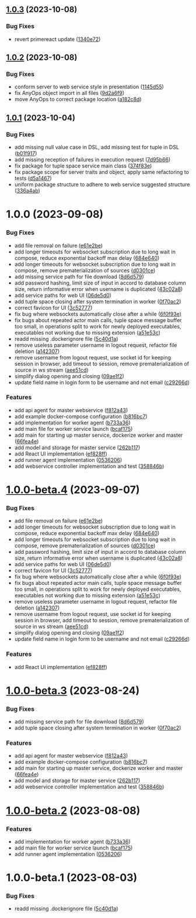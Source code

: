 ## [1.0.3](https://github.com/cake-lier/lambdas-as-a-service/compare/v1.0.2...v1.0.3) (2023-10-08)


### Bug Fixes

* revert primereact update ([1340e72](https://github.com/cake-lier/lambdas-as-a-service/commit/1340e72e9fccb994e6086957608b142ed4f50802))

## [1.0.2](https://github.com/cake-lier/lambdas-as-a-service/compare/v1.0.1...v1.0.2) (2023-10-08)


### Bug Fixes

* conform server to web service style in presentation ([1145d55](https://github.com/cake-lier/lambdas-as-a-service/commit/1145d55ce55fc626c6d2e4c17e47840b9e8d228c))
* fix AnyOps object import in all files ([9d2a6f9](https://github.com/cake-lier/lambdas-as-a-service/commit/9d2a6f9f396ac3536cc1f625ec86d7e64e4b9b27))
* move AnyOps to correct package location ([a182c8d](https://github.com/cake-lier/lambdas-as-a-service/commit/a182c8d2e33b25e3af824ac2ca4214bb1a056d59))

## [1.0.1](https://github.com/cake-lier/lambdas-as-a-service/compare/v1.0.0...v1.0.1) (2023-10-04)


### Bug Fixes

* add missing null value case in DSL, add missing test for tuple in DSL ([b01f917](https://github.com/cake-lier/lambdas-as-a-service/commit/b01f9170b76a00ed0567bacca7051c543a76915e))
* add missing reception of failures in execution request ([7d95b66](https://github.com/cake-lier/lambdas-as-a-service/commit/7d95b66112dcb27f29bd5888890e077f3267d356))
* fix package for tuple space service main class ([374f83e](https://github.com/cake-lier/lambdas-as-a-service/commit/374f83ea25d5b6b50e6049fe4583212a17eb4c22))
* fix package scope for server traits and object, apply same refactoring to tests ([d5a1467](https://github.com/cake-lier/lambdas-as-a-service/commit/d5a1467d5ff2a70093074b9aa9e2364b593dca23))
* uniform package structure to adhere to web service suggested structure ([336a4ab](https://github.com/cake-lier/lambdas-as-a-service/commit/336a4ab4d6515d6dbecc7159a14cee23896a15ee))

# 1.0.0 (2023-09-08)


### Bug Fixes

* add file removal on failure ([e61e2be](https://github.com/cake-lier/lambdas-as-a-service/commit/e61e2be8e23d58d0ea6aed97bba83cb9abda0cb9))
* add longer timeouts for websocket subscription due to long wait in compose, reduce exponential backoff max delay ([684e640](https://github.com/cake-lier/lambdas-as-a-service/commit/684e640cd747d105e68937d907cee5f26c7888e5))
* add longer timeouts for websocket subscription due to long wait in compose, remove prematerialization of sources ([d0301ce](https://github.com/cake-lier/lambdas-as-a-service/commit/d0301ce7c15703f0601cae6d4fdb0bb616b79ddd))
* add missing service path for file download ([8d6d579](https://github.com/cake-lier/lambdas-as-a-service/commit/8d6d5793069d6dcbbef007cac6fbe25aed340170))
* add password hashing, limit size of input in accord to database column size, return informative error when username is duplicated ([43c02a8](https://github.com/cake-lier/lambdas-as-a-service/commit/43c02a89a97f3f336ef0b600d330bb8a0ef3bfe0))
* add service paths for web UI ([06de5d0](https://github.com/cake-lier/lambdas-as-a-service/commit/06de5d0a5e606e8c04d7204759851100b5384f54))
* add tuple space closing after system termination in worker ([0f70ac2](https://github.com/cake-lier/lambdas-as-a-service/commit/0f70ac24835100b9a5f04cb8e8f94d463ebc6af2))
* correct favicon for UI ([3c52777](https://github.com/cake-lier/lambdas-as-a-service/commit/3c52777156f39de40f4eef429806995f12286eea))
* fix bug where websockets automatically close after a while ([6f0f93e](https://github.com/cake-lier/lambdas-as-a-service/commit/6f0f93ec0d505abb21b53cf8d29a33c43f2a54f8))
* fix bugs about repeated actor main calls, tuple space message buffer too small, in operations split to work for newly deployed executables, executables not working due to missing extension ([a51e53c](https://github.com/cake-lier/lambdas-as-a-service/commit/a51e53ca51ff5294baaf45fc4f0efb5747ec632b))
* readd missing .dockerignore file ([5c40d1a](https://github.com/cake-lier/lambdas-as-a-service/commit/5c40d1a658fc479555ba3c4a2acb814a2cfde397))
* remove useless parameter username in logout request, refactor file deletion ([a142307](https://github.com/cake-lier/lambdas-as-a-service/commit/a1423075332f81412c78f971d4a735e7b3b273e3))
* remove username from logout request, use socket id for keeping session in browser, add timeout to session, remove prematerialization of source in ws stream ([aee51cd](https://github.com/cake-lier/lambdas-as-a-service/commit/aee51cd56c57357ba01e4461dc997b363f5d891d))
* simplify dialog opening and closing ([09ae1f2](https://github.com/cake-lier/lambdas-as-a-service/commit/09ae1f2a922b8f2d1c6a3c4a7a7ce87708e49815))
* update field name in login form to be username and not email ([c29266d](https://github.com/cake-lier/lambdas-as-a-service/commit/c29266d4706661e1ae58705c41ad848b025a6792))


### Features

* add api agent for master webservice ([f812a43](https://github.com/cake-lier/lambdas-as-a-service/commit/f812a43b84679f6c312714e168635834d7f5ab83))
* add example docker-compose configuration ([b816bc7](https://github.com/cake-lier/lambdas-as-a-service/commit/b816bc776d45763dcfeb2e296a884e38e5ac3b97))
* add implementation for worker agent ([b733a36](https://github.com/cake-lier/lambdas-as-a-service/commit/b733a36550ce084f98d5db4ecd788c9cec40675d))
* add main file for worker service launch ([bcaf175](https://github.com/cake-lier/lambdas-as-a-service/commit/bcaf175b4c380e59696ff9f2e6043e94b005e07b))
* add main for starting up master service, dockerize worker and master ([66fea4e](https://github.com/cake-lier/lambdas-as-a-service/commit/66fea4e75dfbff599e87d592ecb15e0139552a84))
* add model and storage for master service ([262b117](https://github.com/cake-lier/lambdas-as-a-service/commit/262b117ca5121c95227c6cc44f2cd2f5f7b980ed))
* add React UI implementation ([ef828ff](https://github.com/cake-lier/lambdas-as-a-service/commit/ef828ffb5f54292494f75c692ac5f8e3ed9c3aab))
* add runner agent implementation ([0536206](https://github.com/cake-lier/lambdas-as-a-service/commit/0536206171029a7beabed72b3073b2296b7ddfd6))
* add webservice controller implementation and test ([358846b](https://github.com/cake-lier/lambdas-as-a-service/commit/358846b0d193616ad5209327d64a045fef6b4233))

# [1.0.0-beta.4](https://github.com/cake-lier/lambdas-as-a-service/compare/v1.0.0-beta.3...v1.0.0-beta.4) (2023-09-07)


### Bug Fixes

* add file removal on failure ([e61e2be](https://github.com/cake-lier/lambdas-as-a-service/commit/e61e2be8e23d58d0ea6aed97bba83cb9abda0cb9))
* add longer timeouts for websocket subscription due to long wait in compose, reduce exponential backoff max delay ([684e640](https://github.com/cake-lier/lambdas-as-a-service/commit/684e640cd747d105e68937d907cee5f26c7888e5))
* add longer timeouts for websocket subscription due to long wait in compose, remove prematerialization of sources ([d0301ce](https://github.com/cake-lier/lambdas-as-a-service/commit/d0301ce7c15703f0601cae6d4fdb0bb616b79ddd))
* add password hashing, limit size of input in accord to database column size, return informative error when username is duplicated ([43c02a8](https://github.com/cake-lier/lambdas-as-a-service/commit/43c02a89a97f3f336ef0b600d330bb8a0ef3bfe0))
* add service paths for web UI ([06de5d0](https://github.com/cake-lier/lambdas-as-a-service/commit/06de5d0a5e606e8c04d7204759851100b5384f54))
* correct favicon for UI ([3c52777](https://github.com/cake-lier/lambdas-as-a-service/commit/3c52777156f39de40f4eef429806995f12286eea))
* fix bug where websockets automatically close after a while ([6f0f93e](https://github.com/cake-lier/lambdas-as-a-service/commit/6f0f93ec0d505abb21b53cf8d29a33c43f2a54f8))
* fix bugs about repeated actor main calls, tuple space message buffer too small, in operations split to work for newly deployed executables, executables not working due to missing extension ([a51e53c](https://github.com/cake-lier/lambdas-as-a-service/commit/a51e53ca51ff5294baaf45fc4f0efb5747ec632b))
* remove useless parameter username in logout request, refactor file deletion ([a142307](https://github.com/cake-lier/lambdas-as-a-service/commit/a1423075332f81412c78f971d4a735e7b3b273e3))
* remove username from logout request, use socket id for keeping session in browser, add timeout to session, remove prematerialization of source in ws stream ([aee51cd](https://github.com/cake-lier/lambdas-as-a-service/commit/aee51cd56c57357ba01e4461dc997b363f5d891d))
* simplify dialog opening and closing ([09ae1f2](https://github.com/cake-lier/lambdas-as-a-service/commit/09ae1f2a922b8f2d1c6a3c4a7a7ce87708e49815))
* update field name in login form to be username and not email ([c29266d](https://github.com/cake-lier/lambdas-as-a-service/commit/c29266d4706661e1ae58705c41ad848b025a6792))


### Features

* add React UI implementation ([ef828ff](https://github.com/cake-lier/lambdas-as-a-service/commit/ef828ffb5f54292494f75c692ac5f8e3ed9c3aab))

# [1.0.0-beta.3](https://github.com/cake-lier/lambdas-as-a-service/compare/v1.0.0-beta.2...v1.0.0-beta.3) (2023-08-24)


### Bug Fixes

* add missing service path for file download ([8d6d579](https://github.com/cake-lier/lambdas-as-a-service/commit/8d6d5793069d6dcbbef007cac6fbe25aed340170))
* add tuple space closing after system termination in worker ([0f70ac2](https://github.com/cake-lier/lambdas-as-a-service/commit/0f70ac24835100b9a5f04cb8e8f94d463ebc6af2))


### Features

* add api agent for master webservice ([f812a43](https://github.com/cake-lier/lambdas-as-a-service/commit/f812a43b84679f6c312714e168635834d7f5ab83))
* add example docker-compose configuration ([b816bc7](https://github.com/cake-lier/lambdas-as-a-service/commit/b816bc776d45763dcfeb2e296a884e38e5ac3b97))
* add main for starting up master service, dockerize worker and master ([66fea4e](https://github.com/cake-lier/lambdas-as-a-service/commit/66fea4e75dfbff599e87d592ecb15e0139552a84))
* add model and storage for master service ([262b117](https://github.com/cake-lier/lambdas-as-a-service/commit/262b117ca5121c95227c6cc44f2cd2f5f7b980ed))
* add webservice controller implementation and test ([358846b](https://github.com/cake-lier/lambdas-as-a-service/commit/358846b0d193616ad5209327d64a045fef6b4233))

# [1.0.0-beta.2](https://github.com/cake-lier/lambdas-as-a-service/compare/v1.0.0-beta.1...v1.0.0-beta.2) (2023-08-08)


### Features

* add implementation for worker agent ([b733a36](https://github.com/cake-lier/lambdas-as-a-service/commit/b733a36550ce084f98d5db4ecd788c9cec40675d))
* add main file for worker service launch ([bcaf175](https://github.com/cake-lier/lambdas-as-a-service/commit/bcaf175b4c380e59696ff9f2e6043e94b005e07b))
* add runner agent implementation ([0536206](https://github.com/cake-lier/lambdas-as-a-service/commit/0536206171029a7beabed72b3073b2296b7ddfd6))

# 1.0.0-beta.1 (2023-08-03)


### Bug Fixes

* readd missing .dockerignore file ([5c40d1a](https://github.com/cake-lier/lambdas-as-a-service/commit/5c40d1a658fc479555ba3c4a2acb814a2cfde397))
